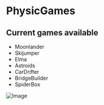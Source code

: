 # PhysicGames

Current games available
-----------------------
* Moonlander
* Skijumper
* Elma
* Astroids
* CarDrifter
* BridgeBuilder
* SpiderBox

![Image](./PhysicGames.gif)
